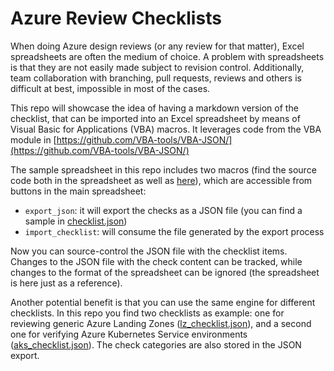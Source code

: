# Azure Review Checklists

When doing Azure design reviews (or any review for that matter), Excel spreadsheets are often the medium of choice. A problem with spreadsheets is that they are not easily made subject to revision control. Additionally, team collaboration with branching, pull requests, reviews and others is difficult at best, impossible in most of the cases.

This repo will showcase the idea of having a markdown version of the checklist, that can be imported into an Excel spreadsheet by means of Visual Basic for Applications (VBA) macros. It leverages code from the VBA module in [https://github.com/VBA-tools/VBA-JSON/](https://github.com/VBA-tools/VBA-JSON/)

The sample spreadsheet in this repo includes two macros (find the source code both in the spreadsheet as well as [here](Sheet1.cls)), which are accessible from buttons in the main spreadsheet:

- `export_json`: it will export the checks as a JSON file (you can find a sample in [checklist.json](checklist.json))
- `import_checklist`: will consume the file generated by the export process

Now you can source-control the JSON file with the checklist items. Changes to the JSON file with the check content can be tracked, while changes to the format of the spreadsheet can be ignored (the spreadsheet is here just as a reference).

Another potential benefit is that you can use the same engine for different checklists. In this repo you find two checklists as example: one for reviewing generic Azure Landing Zones ([lz_checklist.json](lz_checklist.json)), and a second one for verifying Azure Kubernetes Service environments ([aks_checklist.json](aks_checklist.json)). The check categories are also stored in the JSON export.
